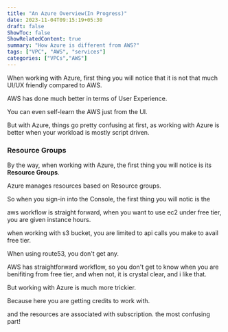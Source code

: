 ```yaml
---
title: "An Azure Overview(In Progress)"
date: 2023-11-04T09:15:19+05:30
draft: false
ShowToc: false
ShowRelatedContent: true
summary: "How Azure is different from AWS?"
tags: ["VPC", "AWS", "services"]
categories: ["VPCs","AWS"]
---
```


When working with Azure, first thing you will notice that it is not that much UI/UX friendly compared to AWS.

AWS has done much better in terms of User Experience.

You can even self-learn the AWS just from the UI.

But with Azure, things go pretty confusing at first, as working with Azure is better when your workload is mostly script driven.

### Resource Groups

By the way, when working with Azure, the first thing you will notice is its **Resource Groups**.

Azure manages resources based on Resource groups.

So when you sign-in into the Console, the first thing you will notic is the 




aws workflow is straight forward, when you want to use ec2 under free tier, you are given instance hours.

when working with s3 bucket, you are limited to api calls you make to avail free tier.

When using route53, you don't get any.

AWS has straightforward workflow, so you don't get to know when you are benifiting from free tier, and when not, it is crystal clear, and i like that.


But working with Azure is much more trickier.

Because here you are getting credits to work with.

and the resources are associated with subscription. the most confusing part!























